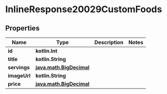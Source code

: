 
# InlineResponse20029CustomFoods

## Properties
Name | Type | Description | Notes
------------ | ------------- | ------------- | -------------
**id** | **kotlin.Int** |  | 
**title** | **kotlin.String** |  | 
**servings** | [**java.math.BigDecimal**](java.math.BigDecimal.md) |  | 
**imageUrl** | **kotlin.String** |  | 
**price** | [**java.math.BigDecimal**](java.math.BigDecimal.md) |  | 



